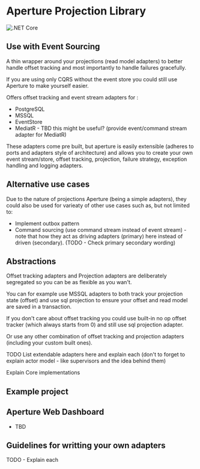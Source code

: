 # Aperture Projection Library

![.NET Core](https://github.com/aneshas/aperture/workflows/.NET%20Core/badge.svg?branch=master)

## Use with Event Sourcing

A thin wrapper around your projections (read model adapters) to better
handle offset tracking and most importantly to handle failures gracefully.

If you are using only CQRS without the event store you could still
use Aperture to make yourself easier.

Offers offset tracking and event stream adapters for :

- PostgreSQL
- MSSQL
- EventStore
- MediatR - TBD this might be useful? (provide event/command stream adapter for MediatR)

These adapters come pre built, but aperture is easily extensible
(adheres to ports and adapters style of architecture) and allows you
to create your own event stream/store, offset tracking, projection, failure strategy,
exception handling and logging adapters.

## Alternative use cases

Due to the nature of projections Aperture (being a simple adapters), they
could also be used for varieaty of other use cases such as, but not limited to:

- Implement outbox pattern
- Command sourcing (use command stream instead of event stream) - note that
  how they act as driving adapters (primary) here instead of driven (secondary).
  (TODO - Check primary secondary wording)

## Abstractions

Offset tracking adapters and Projection adapters are deliberately
segregated so you can be as flexible as you wan't.

You can for example use MSSQL adapters to both track your projection state (offset)
and use sql projection to ensure your offset and read model are saved in a transaction.

If you don't care about offset tracking you could use built-in no op offset
tracker (which always starts from 0) and still use sql projection adapter.

Or use any other combination of offset tracking and projection adapters  
(including your custom built ones).

TODO
List extendable adapters here and explain each (don't to forget to explain
actor model - like supervisors and the idea behind them)

Explain Core implementations

## Example project

## Aperture Web Dashboard

- TBD

## Guidelines for writting your own adapters

TODO - Explain each
